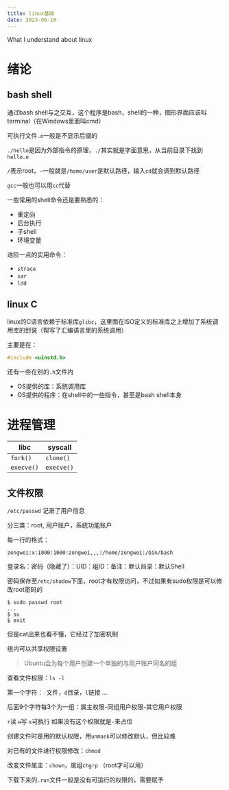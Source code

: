 ```yaml
---
title: linux基础
date: 2023-06-16
---
```


What I understand about linux

<!--more-->

# 绪论

## bash shell

通过bash shell与之交互，这个程序是bash，shell的一种，图形界面应该叫terminal（在Windows里面叫cmd）

可执行文件`.o`一般是不显示后缀的

`./hello`是因为外部指令的原理，`./`其实就是字面意思，从当前目录下找到`hello.o`

`/`表示root，`~`一般就是`/home/user`是默认路径，输入`cd`就会调到默认路径

`gcc`一般也可以用`cc`代替

一些常用的shell命令还是要熟悉的：

- 重定向
- 后台执行
- 子shell
- 环境变量

进阶一点的实用命令：

- `strace`
- `sar`
- `ldd`

## linux C

linux的C语言依赖于标准库`glibc`，这里面在ISO定义的标准库之上增加了系统调用库的封装（帮写了汇编语言里的系统调用）

主要是在：

```c
#include <uinstd.h>
```

还有一些在别的`.h`文件内

- OS提供的库：系统调用库
- OS提供的程序：在shell中的一些指令，甚至是bash shell本身

# 进程管理

| libc       | syscall    |
| ---------- | ---------- |
| `fork()`   | `clone()`  |
| `execve()` | `execve()` |



## 文件权限

`/etc/passwd` 记录了用户信息

分三类：root, 用户账户，系统功能账户

每一行的格式：

`zongwei:x:1000:1000:zongwei,,,:/home/zongwei:/bin/bash`

登录名：密码（隐藏了）：UID：组ID：备注：默认目录：默认Shell

密码保存至`/etc/shadow`下面，root才有权限访问，不过如果有sudo权限是可以修改root密码的

```shell
$ sudo passwd root
...
$ su
$ exit
```

但是cat出来也看不懂，它经过了加密机制

组内可以共享权限设置

> Ubuntu会为每个用户创建一个单独的与用户账户同名的组

查看文件权限：`ls -l`

第一个字符：`-`文件，`d`目录，`l`链接 ...

后面9个字符每3个为一组：属主权限-同组用户权限-其它用户权限

`r`读 `w`写 `x`可执行 如果没有这个权限就是`-`来占位

创建文件时是用的默认权限，用`unmask`可以修改默认，但比较难

对已有的文件进行权限修改：`chmod`

改变文件属主：`chown`，属组`chgrp` （root才可以用）

下载下来的`.run`文件一般是没有可运行的权限的，需要赋予
